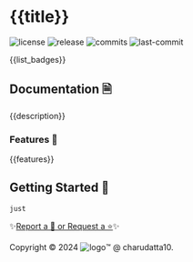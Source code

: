  
# {{title}}

<!-- Badges: Project Status GitHub -->
![license](https://badgen.net/static/license/GPL-3.0/blue)
![release](https://badgen.net/github/release/charudatta10/{{title}})
![commits](https://badgen.net/github/commits/charudatta10/{{title}})
![last-commit](https://badgen.net/badge/github/last-commit/{{title}})
<!-- Badges: Tools used -->
{{list_badges}}

## Documentation 🗎

{{description}}  

### Features 🌟

{{features}} 

## Getting Started 🌱

`just`

✨[Report a 🐛 or Request a ⭐](https://github.com/{{user}}/{{title}}/issues)✨

Copyright :copyright: 2024 ![logo](docs/assets/images/icon.svg):tm: @ charudatta10.   
